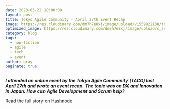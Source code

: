 ```yaml
---
date: 2023-05-22 18:00:00
layout: post
title: Tokyo Agile Community - April 27th Event Recap
image: https://res.cloudinary.com/dm7h7e8xj/image/upload/v1559822138/theme9_v273a9.jpg
optimized_image: https://res.cloudinary.com/dm7h7e8xj/image/upload/c_scale,w_380/v1559822138/theme9_v273a9.jpg
category: blog
tags:
  - non-fiction
  - agile
  - tech
  - event
author: gray
paginate: true
---
```


***I attended an online event by the Tokyo Agile Community (TACO) last April 27th and wrote an event recap. The topic was on DX and Innovation in Japan: How can Agile Development and Scrum help?***


Read the full story on <a href="https://digracesion.hashnode.dev/tokyo-agile-community-april-27th-event-recap">Hashnode</a>